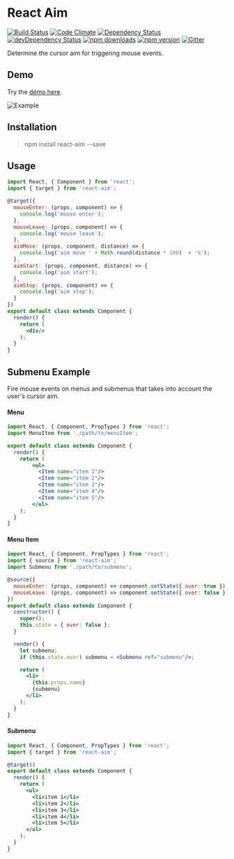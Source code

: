 # React Aim

[![Build Status](https://travis-ci.org/gabrielbull/react-aim.svg?branch=master)](https://travis-ci.org/gabrielbull/react-aim)
[![Code Climate](https://codeclimate.com/github/gabrielbull/react-aim/badges/gpa.svg)](https://codeclimate.com/github/gabrielbull/react-aim)
[![Dependency Status](https://david-dm.org/gabrielbull/react-aim.svg)](https://david-dm.org/gabrielbull/react-aim)
[![devDependency Status](https://david-dm.org/gabrielbull/react-aim/dev-status.svg)](https://david-dm.org/gabrielbull/react-aim#info=devDependencies)
[![npm downloads](http://img.shields.io/npm/dt/react-aim.svg)](https://www.npmjs.org/package/react-aim)
[![npm version](https://img.shields.io/npm/v/react-aim.svg)](https://www.npmjs.org/package/react-aim)
[![Gitter](https://badges.gitter.im/Join%20Chat.svg)](https://gitter.im/gabrielbull/react-aim?utm_source=badge&utm_medium=badge&utm_campaign=pr-badge)

Determine the cursor aim for triggering mouse events.

## Demo

Try the [demo here](http://gabrielbull.github.io/react-aim/).

![Example](https://rawgit.com/gabrielbull/react-aim/master/example.gif)

## Installation

> npm install react-aim --save

## Usage

```jsx
import React, { Component } from 'react';
import { target } from 'react-aim';

@target({
  mouseEnter: (props, component) => {
    console.log('mouse enter');
  },
  mouseLeave: (props, component) => {
    console.log('mouse leave');
  },
  aimMove: (props, component, distance) => {
    console.log('aim move ' + Math.round(distance * 100)  + '%');
  },
  aimStart: (props, component, distance) => {
    console.log('aim start');
  },
  aimStop: (props, component) => {
    console.log('aim stop');
  }
})
export default class extends Component {
  render() {
    return (
      <div/>
    );
  }
}
```

## Submenu Example

Fire mouse events on menus and submenus that takes into account the user's cursor aim.

#### Menu

```jsx
import React, { Component, PropTypes } from 'react';
import MenuItem from './path/to/menuItem';

export default class extends Component {
  render() {
    return (
        <ul>
          <Item name="item 1"/>
          <Item name="item 2"/>
          <Item name="item 3"/>
          <Item name="item 4"/>
          <Item name="item 5"/>
        </ul>
    );
  }
}
```

#### Menu Item

```jsx
import React, { Component, PropTypes } from 'react';
import { source } from 'react-aim';
import Submenu from './path/to/submenu';

@source({
  mouseEnter: (props, component) => component.setState({ over: true }),
  mouseLeave: (props, component) => component.setState({ over: false })
})
export default class extends Component {
  constructor() {
    super();
    this.state = { over: false };
  }

  render() {
    let submenu;
    if (this.state.over) submenu = <Submenu ref="submenu"/>;

    return (
      <li>
        {this.props.name}
        {submenu}
      </li>
    );
  }
}
```

#### Submenu

```jsx
import React, { Component, PropTypes } from 'react';
import { target } from 'react-aim';

@target()
export default class extends Component {
  render() {
    return (
      <ul>
        <li>item 1</li>
        <li>item 2</li>
        <li>item 3</li>
        <li>item 4</li>
        <li>item 5</li>
      </ul>
    );
  }
}
```
